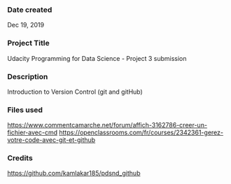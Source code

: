 ### Date created
Dec 19, 2019

### Project Title
Udacity Programming for Data Science - Project 3 submission

### Description
Introduction to Version Control (git and gitHub)

### Files used
https://www.commentcamarche.net/forum/affich-3162786-creer-un-fichier-avec-cmd
https://openclassrooms.com/fr/courses/2342361-gerez-votre-code-avec-git-et-github

### Credits
https://github.com/kamlakar185/pdsnd_github

